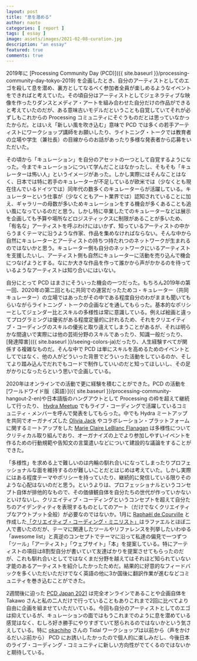 ```yaml
---
layout: post
title: "息を潜める"
author: naoto
categories: [ report ]
tags: [ essay ]
image: assets/images/2021-02-08-curation.jpg
description: "an essay"
featured: true
comments: true
---
```


2019年に [Processing Community Day (PCD)]({{ site.baseurl }}/processing-community-day-tokyo-2019) を企画したとき、自分のアーティストとしてのエゴを殺して息を潜め、裏方としてなるべく参加者全員が楽しめるようなイベントをできればと考えていた。その頃自分はアーティストとしてジェネラティブな映像を作ったりダンスとメディア・アートを組み合わせた自分だけの作品ができると考えていたのだが、ある意味古いモデルだということも自覚していてそれが必ずしもこれからの Processing コミュニティにそぐうものだとは思っていなかったからだ。とはいえ「新しい風を吹き込む」意味で PCD では多くの若手アーティストにワークショップ講師をお願いしたり、ライトニング・トークでは教育者の立場や学生（兼社長）の目線からのお話があったり多様な発表者から応募をいただいた。

その頃から「キュレーション」を自分のアセットの一つとして自覚するようになった。今までキュレーションについて学んだことはなかったし、そもそも「キュレーターは怖い人」というイメージがあった。しかし実際にはそんなことはなく、日本では特に若手のキュレーターが不足しているが欧米では（少なくとも現在住んでいるドイツでは）同年代の数多くのキュレーターらが活躍している。キュレーターという仕事が（少なくともアート業界では）認知されていることに加え、ギャラリーの母数が多いためキュレーションをする機会が多くあることも追い風になっているのだと思う。しかし特に卒業したてのキュレーターなどは展示を企画しても予算や場所などロジスティックスに制限があることが多いため、「有名な」アーティストを呼ぶわけにはいかず、知っているアーティストの中からうまくテーマに沿うような作家、作品を集めなければならない。そんな中から自然にキュレーターとアーティストの持ちつ持たれつのネットワークが生まれるのではないかと思う。キュレーター側も自分のネットワークにいるアーティストを支援したいし、アーティスト側も自然にキュレーターに活動を売り込んで機会につなげようとする。なにか大きな作品を作って誰かから声がかかるのを待っているようなアーティストは知り合いにはいない。

自分にとって PCD はまさにそういった機会の一つだった。もちろん2019年の第一回、2020年の第二回ともに共同での運営だったためコ・キュレーター（共同キュレーター）の立場ではあったがその中である程度自分のわがままも聞いてもらいながらライトニング・トークの企画などを通してもらった。基本的なポリシーとしてジェンダー比とスキルの多様性は常に意識している。例えば絵画と違ってプログラミングは優劣がある程度定量的に計れるため、それをクリエイティブ・コーディングのスキルの優劣と取り違えてしまうことがあるが、それは明らかな間違いで実際には他の芸術分野のスキルであったり、知識一般だったり、[発達障害]({{ site.baseurl }}/seeing-colors-ja)だったり、人生経験すべてが関係する複雑なものだ。そんな中で PCD は単にスキルを高めるためのイベントとしてではなく、他の人がどういった背景でどういった活動をしているのか、そしてより踏み込んでだれでもコードで制作していいのだと知ってほしいし、その足がかりになったらという思いで企画している。

2020年はオンラインでの活動で更に経験を積むことができた。PCD の活動を[ワールドワイド版（英語）]({{ site.baseurl }}/processing-community-hangout-2-en)や日本語版のハングアウトとして Processing の枠を超えて継続して行ったり、 [Hydra Meetup](https://hydra-meetup-4.glitch.me/) でもライブ・コーディングで活躍しているコミュニティ・メンバーを呼んで発表をしてもらった。中でも Hydra ミートアップを共同でオーガナイズした [Olivia Jack](https://twitter.com/_ojack_) やコラボレーション・プラットフォームに関するミートアップをした [Marie Claire LeBlanc Flanagan](https://twitter.com/omarieclaire) は多様性についてクリティカル取り組んでおり、オーガナイズの上でより参加しやすいイベントを作るための行動規範や告知文の言葉遣いなどについて建設的な議論をすることができた。
<!-- 本当の意味で「世界中」の人たちと交流することができた。というのもヨーロッパ、アジア、北米だけでなく Hydra は特に南米から多くの参加者がいたり、別のミートアップではアフリカからの参加者もいたからだ。 -->

「多様性」を求める上で難しいのは内輪の馴れ合いになってしまったりプロフェッショナルな面を維持するのが難しいことだとはじめは考えていた。しかし実際にはある程度テーマやポリシーを持っていたり、継続的に発信している限りそのような心配はないのだと思う。というよりは、プロフェッショナルというコンセプト自体が排他的なもので、その価値観自体を自分たちの世代が作っていかないといけないし、クリエイティブ・コーディングというコンセプトを超えて自分たちのアイデンティティを表現するものとしてのアート（だけでなくクリエイティブなアウトプット全般）が必要なのではないか。1月に [Raphaël de Courville](https://twitter.com/sableRaph) と作成した[「クリエイティブ・コーディング・ミニリスト」](https://github.com/CreativeCodeBerlin/creative-coding-minilist/blob/main/translations/README_JA.md)はラファエルとほぼ二人で書いたのだが、テーマに関連したツールやリファレンスを列挙したいわゆる「awesome list」と真逆のコンセプトでテーマに沿って私達の偏見で一つずつ「ツール」「アーティスト」「ウェブサイト」「本」を提案している。特にアーティストの項目は8割型自分が書いていて友達ばかりを提案させてもらったのだが、これも馴れ合いとしてではなくまだ分野を越えてはそれほど知られていない才能のあるアーティストを紹介したかったためだ。結果的に好意的なフィードバックを多くいただいただけでなく英語の他に3か国後に翻訳作業が進むなどコミュニティを巻き込むことができた。

2週間後に迫った [PCD Japan 2021](https://pcd-tokyo.github.io/) は完全オンラインであることや企画自体を Takawo さんと私の二人だけで行っていることもありこれまで2回に比べてより自由に企画を組ませていただいている。今回も自分のアーティストとしてのエゴは抑えているが、キュレーションの面ではもうこれまでのように息を潜めている感覚はなく、むしろ好き勝手にやりすぎていて怒られるのではないかという気さえしている。特に [okachiho](https://twitter.com/chihooka/) さんの Tidal ワークショップは以前から（声をかけるだいぶ前から） PCD にお誘いしたかったので個人的に楽しみだし、今後日本のライブ・コーディング・コミュニティに新しい方向性がでてくるのではないかと期待している。
